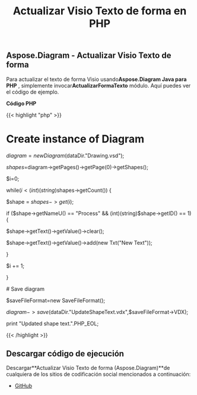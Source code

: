 ﻿---
title: Actualizar Visio Texto de forma en PHP
type: docs
weight: 30
url: /es/java/update-visio-shape-text-in-php/
---
## **Aspose.Diagram - Actualizar Visio Texto de forma**
Para actualizar el texto de forma Visio usando**Aspose.Diagram Java para PHP** , simplemente invocar**ActualizarFormaTexto** módulo. Aquí puedes ver el código de ejemplo.

**Código PHP**

{{< highlight "php" >}}

 # Create instance of Diagram

$diagram=new Diagram($dataDir."Drawing.vsd");

$shapes=$diagram->getPages()->getPage(0)->getShapes();

$i=0;

while($i<(int)(string)$shapes->getCount()) {

$shape = $shapes->get($i);

if ($shape->getNameU() == "Process" && (int)(string)$shape->getID() == 1) {

$shape->getText()->getValue()->clear();

$shape->getText()->getValue()->add(new Txt("New Text"));

}

$i += 1;

}

\# Save diagram

$saveFileFormat=new SaveFileFormat();

$diagram->save($dataDir."UpdateShapeText.vdx",$saveFileFormat->VDX);

print "Updated shape text.".PHP_EOL;

{{< /highlight >}}
## **Descargar código de ejecución**
 Descargar**Actualizar Visio Texto de forma (Aspose.Diagram)**de cualquiera de los sitios de codificación social mencionados a continuación:

- [GitHub](https://github.com/asposediagram/Aspose.Diagram-for-Java/blob/master/Plugins/Aspose_Diagram_Java_for_PHP/src/aspose/diagram/WorkingwithText/UpdateShapeText.php)
